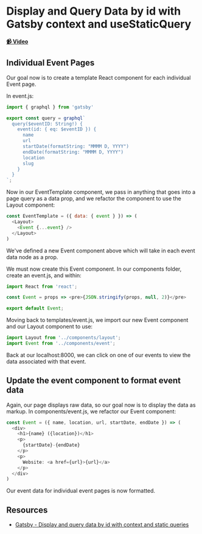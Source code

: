 # Display and Query Data by id with Gatsby context and useStaticQuery

**[📹 Video](https://egghead.io/lessons/gatsby-display-and-query-data-by-id-with-gatsby-context-and-usestaticquery)**

## Individual Event Pages
Our goal now is to create a template React component for each individual Event page.

In event.js:
```javascript
import { graphql } from 'gatsby'

export const query = graphql`
  query($eventID: String!) {
    event(id: { eq: $eventID }) {
      name
      url
      startDate(formatString: "MMMM D, YYYY")
      endDate(formatString: "MMMM D, YYYY")
      location
      slug
    }
  }
`;
```
Now in our EventTemplate component, we pass in anything that goes into a page query as a data prop, and we refactor the component to use the Layout component:
```javascript
const EventTemplate = ({ data: { event } }) => (
  <Layout>
    <Event {...event} />
  </Layout>
)
```
We've defined a new Event component above which will take in each event data node as a prop.

We must now create this Event component. In our components folder, create an event.js, and within:
```javascript
import React from 'react';

const Event = props => <pre>{JSON.stringify(props, null, 2)}</pre>

export default Event;
```
Moving back to templates/event.js, we import our new Event component and our Layout component to use:
```javascript
import Layout from '../components/layout';
import Event from '../components/event';
```
Back at our localhost:8000, we can click on one of our events to view the data associated with that event.

## Update the event component to format event data
Again, our page displays raw data, so our goal now is to display the data as markup. In components/event.js, we refactor our Event component:
```javascript
const Event = ({ name, location, url, startDate, endDate }) => (
  <div>
    <h1>{name} ({location})</h1>
    <p>
      {startDate}-{endDate}
    </p>
    <p>
      Website: <a href={url}>{url}</a>
    </p>
  </div>
)
```
Our event data for individual event pages is now formatted.
## Resources
- [Gatsby - Display and query data by id with context and static queries](https://www.gatsbyjs.org/tutorial/building-a-theme/#display-and-query-data-by-id-with-context-and-static-queries)
